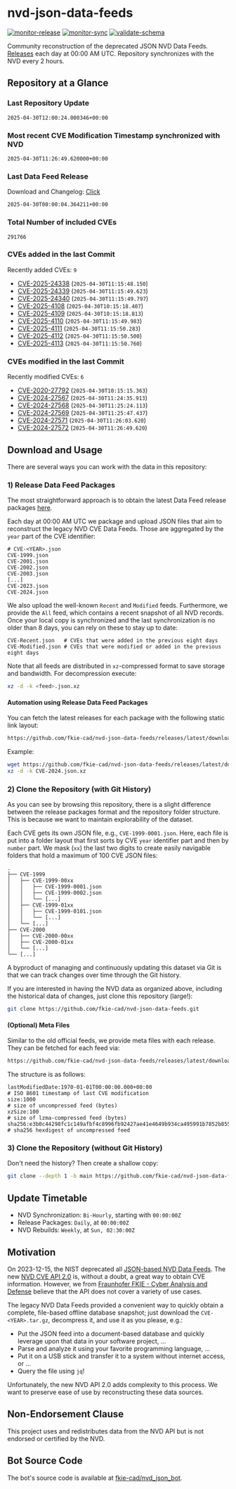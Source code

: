 # nvd-json-data-feeds

[![monitor-release](https://github.com/fkie-cad/nvd-json-data-feeds/actions/workflows/monitor_release.yml/badge.svg)](https://github.com/fkie-cad/nvd-json-data-feeds/actions/workflows/monitor_release.yml)
[![monitor-sync](https://github.com/fkie-cad/nvd-json-data-feeds/actions/workflows/monitor_sync.yml/badge.svg)](https://github.com/fkie-cad/nvd-json-data-feeds/actions/workflows/monitor_sync.yml)
[![validate-schema](https://github.com/fkie-cad/nvd-json-data-feeds/actions/workflows/validate_schema.yml/badge.svg)](https://github.com/fkie-cad/nvd-json-data-feeds/actions/workflows/validate_schema.yml)

Community reconstruction of the deprecated JSON NVD Data Feeds.
[Releases](https://github.com/fkie-cad/nvd-json-data-feeds/releases/latest) each day at 00:00 AM UTC.
Repository synchronizes with the NVD every 2 hours.

## Repository at a Glance

### Last Repository Update

```plain
2025-04-30T12:00:24.000346+00:00
```

### Most recent CVE Modification Timestamp synchronized with NVD

```plain
2025-04-30T11:26:49.620000+00:00
```

### Last Data Feed Release

Download and Changelog: [Click](https://github.com/fkie-cad/nvd-json-data-feeds/releases/latest)

```plain
2025-04-30T00:00:04.364211+00:00
```

### Total Number of included CVEs

```plain
291766
```

### CVEs added in the last Commit

Recently added CVEs: `9`

- [CVE-2025-24338](CVE-2025/CVE-2025-243xx/CVE-2025-24338.json) (`2025-04-30T11:15:48.150`)
- [CVE-2025-24339](CVE-2025/CVE-2025-243xx/CVE-2025-24339.json) (`2025-04-30T11:15:49.623`)
- [CVE-2025-24340](CVE-2025/CVE-2025-243xx/CVE-2025-24340.json) (`2025-04-30T11:15:49.797`)
- [CVE-2025-4108](CVE-2025/CVE-2025-41xx/CVE-2025-4108.json) (`2025-04-30T10:15:18.407`)
- [CVE-2025-4109](CVE-2025/CVE-2025-41xx/CVE-2025-4109.json) (`2025-04-30T10:15:18.813`)
- [CVE-2025-4110](CVE-2025/CVE-2025-41xx/CVE-2025-4110.json) (`2025-04-30T11:15:49.983`)
- [CVE-2025-4111](CVE-2025/CVE-2025-41xx/CVE-2025-4111.json) (`2025-04-30T11:15:50.283`)
- [CVE-2025-4112](CVE-2025/CVE-2025-41xx/CVE-2025-4112.json) (`2025-04-30T11:15:50.500`)
- [CVE-2025-4113](CVE-2025/CVE-2025-41xx/CVE-2025-4113.json) (`2025-04-30T11:15:50.760`)


### CVEs modified in the last Commit

Recently modified CVEs: `6`

- [CVE-2020-27792](CVE-2020/CVE-2020-277xx/CVE-2020-27792.json) (`2025-04-30T10:15:15.363`)
- [CVE-2024-27567](CVE-2024/CVE-2024-275xx/CVE-2024-27567.json) (`2025-04-30T11:24:35.913`)
- [CVE-2024-27568](CVE-2024/CVE-2024-275xx/CVE-2024-27568.json) (`2025-04-30T11:25:24.113`)
- [CVE-2024-27569](CVE-2024/CVE-2024-275xx/CVE-2024-27569.json) (`2025-04-30T11:25:47.437`)
- [CVE-2024-27571](CVE-2024/CVE-2024-275xx/CVE-2024-27571.json) (`2025-04-30T11:26:03.620`)
- [CVE-2024-27572](CVE-2024/CVE-2024-275xx/CVE-2024-27572.json) (`2025-04-30T11:26:49.620`)


## Download and Usage

There are several ways you can work with the data in this repository:

### 1) Release Data Feed Packages

The most straightforward approach is to obtain the latest Data Feed release packages [here](https://github.com/fkie-cad/nvd-json-data-feeds/releases/latest).

Each day at 00:00 AM UTC we package and upload JSON files that aim to reconstruct the legacy NVD CVE Data Feeds.
Those are aggregated by the `year` part of the CVE identifier:

```
# CVE-<YEAR>.json
CVE-1999.json
CVE-2001.json
CVE-2002.json
CVE-2003.json
[...]
CVE-2023.json
CVE-2024.json
```

We also upload the well-known `Recent` and `Modified` feeds.
Furthermore, we provide the `All` feed, which contains a recent snapshot of all NVD records.
Once your local copy is synchronized and the last synchronization is no older than 8 days, you can rely on these to stay up to date:

```plain
CVE-Recent.json   # CVEs that were added in the previous eight days
CVE-Modified.json # CVEs that were modified or added in the previous eight days
```

Note that all feeds are distributed in `xz`-compressed format to save storage and bandwidth.
For decompression execute:

```sh
xz -d -k <feed>.json.xz
```

#### Automation using Release Data Feed Packages

You can fetch the latest releases for each package with the following static link layout:

```sh
https://github.com/fkie-cad/nvd-json-data-feeds/releases/latest/download/CVE-<YEAR>.json.xz
```

Example:

```sh
wget https://github.com/fkie-cad/nvd-json-data-feeds/releases/latest/download/CVE-2024.json.xz
xz -d -k CVE-2024.json.xz
```

### 2) Clone the Repository (with Git History)

As you can see by browsing this repository, there is a slight difference between the release packages format and the repository folder structure.
This is because we want to maintain explorability of the dataset.

Each CVE gets its own JSON file, e.g., `CVE-1999-0001.json`.
Here, each file is put into a folder layout that first sorts by CVE `year` identifier part and then by `number` part.
We mask (`xx`) the last two digits to create easily navigable folders that hold a maximum of 100 CVE JSON files:

```plain
.
├── CVE-1999
│   ├── CVE-1999-00xx
│   │   ├── CVE-1999-0001.json
│   │   ├── CVE-1999-0002.json
│   │   └── [...]
│   ├── CVE-1999-01xx
│   │   ├── CVE-1999-0101.json
│   │   └── [...]
│   └── [...]
├── CVE-2000
│   ├── CVE-2000-00xx
│   ├── CVE-2000-01xx
│   └── [...]
└── [...]
```

A byproduct of managing and continuously updating this dataset via Git is that we can track changes over time through the Git history.

If you are interested in having the NVD data as organized above, including the historical data of changes, just clone this repository (large!):

```sh
git clone https://github.com/fkie-cad/nvd-json-data-feeds.git
```

#### (Optional) Meta Files

Similar to the old official feeds, we provide meta files with each release. They can be fetched for each feed via:

```sh
https://github.com/fkie-cad/nvd-json-data-feeds/releases/latest/download/CVE-<YEAR>.meta
```

The structure is as follows:

```plain
lastModifiedDate:1970-01-01T00:00:00.000+00:00                          # ISO 8601 timestamp of last CVE modification
size:1000                                                               # size of uncompressed feed (bytes)
xzSize:100                                                              # size of lzma-compressed feed (bytes)
sha256:e3b0c44298fc1c149afbf4c8996fb92427ae41e4649b934ca495991b7852b855 # sha256 hexdigest of uncompressed feed
```

### 3) Clone the Repository (without Git History)

Don't need the history? Then create a shallow copy:

```sh
git clone --depth 1 -b main https://github.com/fkie-cad/nvd-json-data-feeds.git
```


## Update Timetable

* NVD Synchronization: `Bi-Hourly`, starting with `00:00:00Z`
* Release Packages: `Daily`, at `00:00:00Z`
* NVD Rebuilds: `Weekly`, at `Sun, 02:30:00Z`


## Motivation

On 2023-12-15, the NIST deprecated all [JSON-based NVD Data Feeds](https://nvd.nist.gov/vuln/data-feeds#divRetirementBanner-1).
The new [NVD CVE API 2.0](https://nvd.nist.gov/developers/vulnerabilities) is, without a doubt, a great way to obtain CVE information.
However, we from [Fraunhofer FKIE - Cyber Analysis and Defense](https://www.fkie.fraunhofer.de/en/departments/cad.html) believe that the API does not cover a variety of use cases.

The legacy NVD Data Feeds provided a convenient way to quickly obtain a complete, file-based offline database snapshot; just download the `CVE-<YEAR>.tar.gz`, decompress it, and use it as you please, e.g.:

- Put the JSON feed into a document-based database and quickly leverage upon that data in your software project, ...
- Parse and analyze it using your favorite programming language, ...
- Put it on a USB stick and transfer it to a system without internet access, or ...
- Query the file using `jq`!

Unfortunately, the new NVD API 2.0 adds complexity to this process.
We want to preserve ease of use by reconstructing these data sources.

## Non-Endorsement Clause

This project uses and redistributes data from the NVD API but is not endorsed or certified by the NVD.

## Bot Source Code

The bot's source code is available at [fkie-cad/nvd\_json\_bot](https://github.com/fkie-cad/nvd_json_bot).